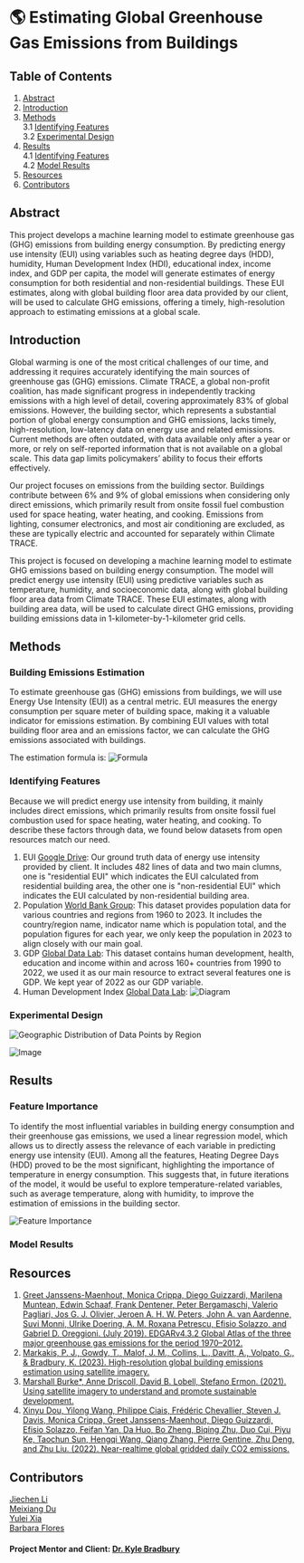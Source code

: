 # 🌎 Estimating Global Greenhouse Gas Emissions from Buildings

## Table of Contents
1. [Abstract](#Abstract)
2. [Introduction](#Introduction)
3. [Methods](#Methods)  
   3.1 [Identifying Features](#IdentifyingFeatures)  
   3.2 [Experimental Design](#ExperimentalDesign) 
4. [Results](#Results)  
   4.1 [Identifying Features](#IdentifyingFeatures)  
   4.2 [Model Results](#ModelResults)
5. [Resources](#Resources)  
6. [Contributors](#Contributors)


## Abstract <a name="Abstract"></a>
This project develops a machine learning model to estimate greenhouse gas (GHG) emissions from building energy consumption. By predicting energy use intensity (EUI) using variables such as heating degree days (HDD), humidity, Human Development Index (HDI), educational index, income index, and GDP per capita, the model will generate estimates of energy consumption for both residential and non-residential buildings. These EUI estimates, along with global building floor area data provided by our client, will be used to calculate GHG emissions, offering a timely, high-resolution approach to estimating emissions at a global scale.


## Introduction <a name="Introduction"></a>

Global warming is one of the most critical challenges of our time, and addressing it requires accurately identifying the main sources of greenhouse gas (GHG) emissions. Climate TRACE, a global non-profit coalition, has made significant progress in independently tracking emissions with a high level of detail, covering approximately 83% of global emissions. However, the building sector, which represents a substantial portion of global energy consumption and GHG emissions, lacks timely, high-resolution, low-latency data on energy use and related emissions. Current methods are often outdated, with data available only after a year or more, or rely on self-reported information that is not available on a global scale. This data gap limits policymakers’ ability to focus their efforts effectively.

Our project focuses on emissions from the building sector. Buildings contribute between 6% and 9% of global emissions when considering only direct emissions, which primarily result from onsite fossil fuel combustion used for space heating, water heating, and cooking. Emissions from lighting, consumer electronics, and most air conditioning are excluded, as these are typically electric and accounted for separately within Climate TRACE.

This project is focused on developing a machine learning model to estimate GHG emissions based on building energy consumption. The model will predict energy use intensity (EUI) using predictive variables such as temperature, humidity, and socioeconomic data, along with global building floor area data from Climate TRACE. These EUI estimates, along with building area data, will be used to calculate direct GHG emissions, providing building emissions data in 1-kilometer-by-1-kilometer grid cells.

## Methods <a name="Methods"></a>

### Building Emissions Estimation <a name="BuildingEmissionsEstimation"></a>

To estimate greenhouse gas (GHG) emissions from buildings, we will use Energy Use Intensity (EUI) as a central metric. EUI measures the energy consumption per square meter of building space, making it a valuable indicator for emissions estimation. By combining EUI values with total building floor area and an emissions factor, we can calculate the GHG emissions associated with buildings.

The estimation formula is:
![Formula](/figures/formula.png)

### Identifying Features <a name="IdentifyingFeatures"></a>

Because we will predict energy use intensity from building, it mainly includes direct emissions, which primarily results from onsite fossil fuel combustion used for space heating, water heating, and cooking. To describe these factors through data, we found below datasets from open resources match our need. 
1. EUI [Google Drive](https://drive.google.com/uc?id=12qGq_DLefI1RihIF_RKQUyJtm480-xRC): Our ground truth data of energy use intensity provided by client. It includes 482 lines of data and two main clumns, one is "residential EUI" which indicates the EUI calculated from residential building area, the other one is "non-residential EUI" which indicates the EUI calculated by non-residential building area.
2. Population [World Bank Group](https://data.worldbank.org/indicator/SP.POP.TOTL): This dataset provides population data for various countries and regions from 1960 to 2023. It includes the country/region name, indicator name which is population total, and the population figures for each year, we only keep the population in 2023 to align closely with our main goal.
3. GDP [Global Data Lab](https://globaldatalab.org/shdi/metadata/shdi/): This dataset contains human development, health, education and income within and across 160+ countries from 1990 to 2022, we used it as our main resource to extract several features one is GDP. We kept year of 2022 as our GDP variable.
4. Human Development Index [Global Data Lab](https://globaldatalab.org/shdi/metadata/shdi/): 
![Diagram](/figures/diagram.png)


### Experimental Design <a name="ExperimentalDesign"></a>

![Geographic Distribution of Data Points by Region](/figures/region_map.png)


![Image](/figures/experimental_design.png)


## Results  <a name="Results"></a>

### Feature Importance <a name="Feature Importance"></a>

To identify the most influential variables in building energy consumption and their greenhouse gas emissions, we used a linear regression model, which allows us to directly assess the relevance of each variable in predicting energy use intensity (EUI). Among all the features, Heating Degree Days (HDD) proved to be the most significant, highlighting the importance of temperature in energy consumption. This suggests that, in future iterations of the model, it would be useful to explore temperature-related variables, such as average temperature, along with humidity, to improve the estimation of emissions in the building sector.

![Feature Importance](/figures/feature_importance.jpeg)

### Model Results <a name="ModelResults"></a>

## Resources  <a name="Resources"></a>
1. [Greet Janssens-Maenhout, Monica Crippa, Diego Guizzardi, Marilena Muntean, Edwin Schaaf, Frank Dentener, Peter Bergamaschi, Valerio Pagliari, Jos G. J. Olivier, Jeroen A. H. W. Peters, John A. van Aardenne, Suvi Monni, Ulrike Doering, A. M. Roxana Petrescu, Efisio Solazzo, and Gabriel D. Oreggioni. (July 2019). EDGARv4.3.2 Global Atlas of the three major greenhouse gas emissions for the period 1970–2012.](https://essd.copernicus.org/articles/11/959/2019/)
2. [Markakis, P. J., Gowdy, T., Malof, J. M., Collins, L., Davitt, A., Volpato, G., & Bradbury, K. (2023). High-resolution global building emissions estimation using satellite imagery.](https://www.climatechange.ai/papers/neurips2023/128/paper.pdf)
3. [Marshall Burke*, Anne Driscoll, David B. Lobell, Stefano Ermon. (2021). Using satellite imagery to understand and promote sustainable development.](https://www.science.org/doi/full/10.1126/science.abe8628)
4. [Xinyu Dou, Yilong Wang, Philippe Ciais, Frédéric Chevallier, Steven J. Davis, Monica Crippa, Greet Janssens-Maenhout, Diego Guizzardi, Efisio Solazzo, Feifan Yan, Da Huo, Bo Zheng, Biqing Zhu, Duo Cui, Piyu Ke, Taochun Sun, Hengqi Wang, Qiang Zhang, Pierre Gentine, Zhu Deng, and Zhu Liu. (2022). Near-realtime global gridded daily CO2 emissions.](https://www.sciencedirect.com/science/article/pii/S2666675821001077)


## Contributors  <a name="Contributors"></a>
[Jiechen Li](https://github.com/carrieli15)  
[Meixiang Du](https://github.com/dumeixiang)  
[Yulei Xia](https://github.com/AliciaXia222)  
[Barbara Flores](https://github.com/BarbaraPFloresRios)  



#### Project Mentor and Client: [Dr. Kyle Bradbury](https://energy.duke.edu/about/staff/kyle-bradbury)


